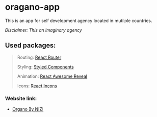 # oragano-app

This is an app for self development agency located in mutilple countries.

_Disclaimer: This an imaginary agency_

## Used packages:

> Routing: [React Router](https://reactrouter.com/)
>
> Styling: [Styled Components](https://styled-components.com)
>
> Animation: [React Awesome Reveal](https://react-awesome-reveal.morello.dev/)
>
> Icons: [React Incons](https://react-icons.github.io/react-icons/)

### Website link:
- [Organo By NIZI](https://magenta-faun-01fb6b.netlify.app)
